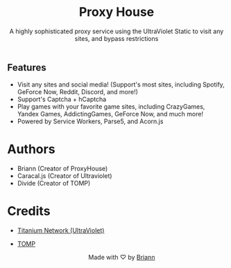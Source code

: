 <h1 align="center">Proxy House</h1>

<p align="center">A highly sophisticated proxy service using the UltraViolet Static to visit any sites, and bypass restrictions<br><br></p>

## Features
- Visit any sites and social media! (Support's most sites, including Spotify, GeForce Now, Reddit, Discord, and more!)
- Support's Captcha + hCaptcha
- Play games with your favorite game sites, including CrazyGames, Yandex Games, AddictingGames, GeForce Now, and much more!
- Powered by Service Workers, Parse5, and Acorn.js

# Authors

- Briann (Creator of ProxyHouse)
- Caracal.js (Creator of Ultraviolet)
- Divide (Creator of TOMP)

# Credits
- [Titanium Network (UltraViolet)](https://github.com/titaniumnetwork-dev)
- [TOMP](https://github.com/tomphttp)
  

  <p align="center">Made with ♡ by <a href="https://www.brianwalczak.com">Briann</a></p>
